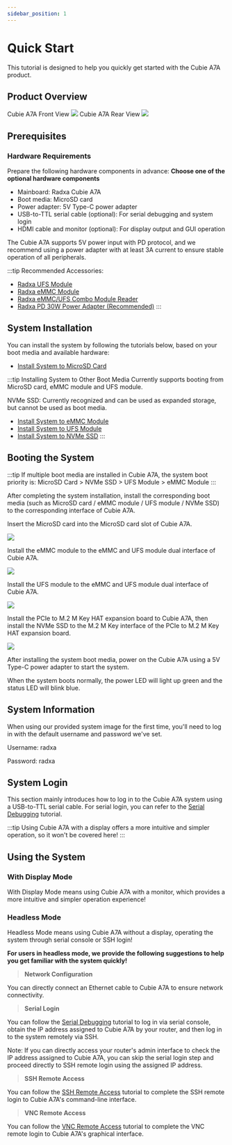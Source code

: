 ```yaml
---
sidebar_position: 1
---
```


# Quick Start

This tutorial is designed to help you quickly get started with the Cubie A7A product.

## Product Overview

<div style={{textAlign: 'center'}}>
   Cubie A7A Front View
   <img src="/en/img/cubie/a7a/a7a-bottom.webp" style={{width: '50%', maxWidth: '1200px'}} />
   Cubie A7A Rear View
   <img src="/en/img/cubie/a7a/a7a-top.webp" style={{width: '50%', maxWidth: '1200px'}} />
</div>

## Prerequisites

### Hardware Requirements

Prepare the following hardware components in advance: **Choose one of the optional hardware components**

- Mainboard: Radxa Cubie A7A
- Boot media: MicroSD card
- Power adapter: 5V Type-C power adapter
- USB-to-TTL serial cable (optional): For serial debugging and system login
- HDMI cable and monitor (optional): For display output and GUI operation

The Cubie A7A supports 5V power input with PD protocol, and we recommend using a power adapter with at least 3A current to ensure stable operation of all peripherals.

:::tip
Recommended Accessories:

- [Radxa UFS Module](https://radxa.com/products/accessories/ufs-module)
- [Radxa eMMC Module](https://radxa.com/products/accessories/emmc-module)
- [Radxa eMMC/UFS Combo Module Reader](https://radxa.com/products/accessories/emmc-ufs-module-reader)
- [Radxa PD 30W Power Adapter (Recommended)](https://radxa.com/products/accessories/power-pd-30w)
  :::

## System Installation

You can install the system by following the tutorials below, based on your boot media and available hardware:

- [Install System to MicroSD Card](./install-system/sd_system)

:::tip Installing System to Other Boot Media
Currently supports booting from MicroSD card, eMMC module and UFS module.

NVMe SSD: Currently recognized and can be used as expanded storage, but cannot be used as boot media.

- [Install System to eMMC Module](./install-system/emmc-system)
- [Install System to UFS Module](./install-system/ufs-system)
- [Install System to NVMe SSD](./install-system/nvme-system)
  :::

## Booting the System

:::tip
If multiple boot media are installed in Cubie A7A, the system boot priority is: MicroSD Card > NVMe SSD > UFS Module > eMMC Module
:::

After completing the system installation, install the corresponding boot media (such as MicroSD card / eMMC module / UFS module / NVMe SSD) to the corresponding interface of Cubie A7A.

<Tabs queryString="boot_system">

<TabItem value="MicroSD Card">

Insert the MicroSD card into the MicroSD card slot of Cubie A7A.

<div style={{textAlign: 'center'}}>
  <img src="/en/img/cubie/a7a/a7a-microsd.webp" style={{width: '45%', maxWidth: '1200px'}} />
</div>
</TabItem>

<TabItem value="eMMC Module">

Install the eMMC module to the eMMC and UFS module dual interface of Cubie A7A.

<div style={{textAlign: 'center'}}>
  <img src="/en/img/cubie/a7a/a7a-emmc-single.webp" style={{width: '50%', maxWidth: '1200px'}} />
</div>
</TabItem>

<TabItem value="UFS Module">

Install the UFS module to the eMMC and UFS module dual interface of Cubie A7A.

<div style={{textAlign: 'center'}}>
  <img src="/en/img/cubie/a7a/a7a-ufs-single.webp" style={{width: '50%', maxWidth: '1200px'}} />
</div>
</TabItem>

<TabItem value="NVMe SSD">

Install the PCIe to M.2 M Key HAT expansion board to Cubie A7A, then install the NVMe SSD to the M.2 M Key interface of the PCIe to M.2 M Key HAT expansion board.

<div style={{textAlign: 'center'}}>
  <img src="/en/img/cubie/a7a/a7a-nvme.webp" style={{width: '50%', maxWidth: '1200px'}} />
</div>
</TabItem>

</Tabs>

After installing the system boot media, power on the Cubie A7A using a 5V Type-C power adapter to start the system.

When the system boots normally, the power LED will light up green and the status LED will blink blue.

## System Information

When using our provided system image for the first time, you'll need to log in with the default username and password we've set.

Username: radxa

Password: radxa

## System Login

This section mainly introduces how to log in to the Cubie A7A system using a USB-to-TTL serial cable. For serial login, you can refer to the [Serial Debugging](../system-config/uart_debug) tutorial.

:::tip
Using Cubie A7A with a display offers a more intuitive and simpler operation, so it won't be covered here!
:::

## Using the System

### With Display Mode

With Display Mode means using Cubie A7A with a monitor, which provides a more intuitive and simpler operation experience!

### Headless Mode

Headless Mode means using Cubie A7A without a display, operating the system through serial console or SSH login!

**For users in headless mode, we provide the following suggestions to help you get familiar with the system quickly!**

> **Network Configuration**

You can directly connect an Ethernet cable to Cubie A7A to ensure network connectivity.

> **Serial Login**

You can follow the [Serial Debugging](../system-config/uart_debug) tutorial to log in via serial console, obtain the IP address assigned to Cubie A7A by your router, and then log in to the system remotely via SSH.

Note: If you can directly access your router's admin interface to check the IP address assigned to Cubie A7A, you can skip the serial login step and proceed directly to SSH remote login using the assigned IP address.

> **SSH Remote Access**

You can follow the [SSH Remote Access](../system-config/ssh_remote) tutorial to complete the SSH remote login to Cubie A7A's command-line interface.

> **VNC Remote Access**

You can follow the [VNC Remote Access](../system-config/vnc_remote) tutorial to complete the VNC remote login to Cubie A7A's graphical interface.
